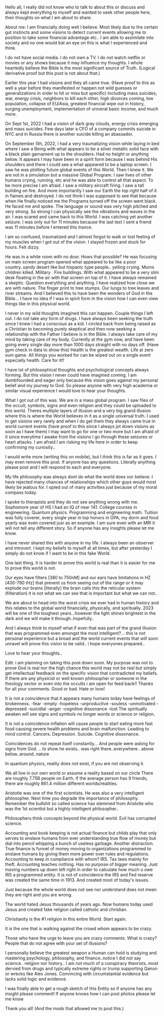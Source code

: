 Hello all, I really did not know who to talk to about this or discuss and always kept everything to myself and wanted to seek other people here, their thoughts on what I am about to share. 

About me:
I am financially doing well I believe. Most likely due to the certain gut instincts and some visions to detect current events allowing me to position to take some financial advantage etc.. I am able to assimilate into society and no one would bat an eye on this is what I experienced and think.

I do not have social media. I do not own a TV. I do not watch netflix or movies or any shows because it may influence my thoughts. I whole heartedly believe the Bible is the most significant source of Truth. (Logical derivative proof but this post is not about that.) 

Earlier this year I had visions and they all came true. (Have proof to this as well a year before they manifested or happen not wild guesses or generalizations in order to hit or miss but specific) including mass suicides, war, energy crisis, neighbors to kill each other, high divorces coming, low population, collapse of EU/Asia, greatest financial wipe out in history, surging unemployment, implementation of univeral basic income, and much more.  

On Sept 1st, 2022 I had a vision of dark gray clouds, energy crisis emerging and mass suicides. Few days later a CFO of a company commits suicide in NYC and in Russia there is another suicide killing an abassador. 

On September 5th, 2022, I had a very traumatizing vision while laying in bed where I saw a Being with what appears to be a silver metallic solid face with a black plain garnament up to the shoulders. Had no height or anything below. It appears I may have been in a spirit form because I was behind His shoulders and there I could see a what appeared to be a laptop screen. I saw he was plotting future global events of this World. Then I knew it. We are not in a simulation but a massive Global Program. I saw lives of other humans crying, running, etc and he was able to control all that aspect. To be more precise I am afraid. I saw a military aircraft firing. I saw a tall building on fire. And more importantly I saw our Earth the top right half of it in flames and destroyed. I do not think I was supposed to see that because when He finally noticed me the Programs turned off the screen went black. He faced me and spoke. The language or sound was very high pitched and very strong. So strong I can physically see the vibrations and waves in the air. I was scared and came back to this World. I was catching yet another seizure. I was only out for 11 minutes because the last text I sent a friend was 11 minutes before I entered this trance. 

I am so confused, traumatized and I almost forgot to walk or lost feeling of my muscles when I got out of the vision. I stayed frozen and stuck for hours. Felt dizzy.  

He was in a white room with no door. Hows that possible? He was focusing on main screen program opened what appeared to be like a poor country..sandy desert like but hispanic type people.. yelling crying. Moms children killed. Military . Fire buildings. With what appeared to be a very slim desk floating in the air with that screen on top of it. I have always remained a skeptic. Question everything and anything. I have realized how close we are with nature. The finger print to tree stumps. Our lungs to tree leaves and river streams. And I believed this to have been the wonders of God in the Bible... I have no idea if I was in spirit form in the vision how I can even view things like in this physical world. 

I never in my wild thoughts imagined this can happen. Couple things I left out. I do not take any form of drugs. I have always been seeking the truth since I knew I had a conscious as a kid. I circled back from being raised as a Christian to becoming purely skeptical and then now seeking a relationship with the Father I believe is in the Bible. I always take care of my mind by taking care of my body. Currently at the gym now, and have been going every single day more than 1000 days straight with no days off. (Have gym check in data to show this) 
Health is the greatest wealth. Life at zero sum game. All things you worked for can be wiped out on a single event especially health. Care for it!!

I have lot of philosophical thoughts and psychological concepts always forming. But this vision I never could have imagined coming. 
I am dumbfounded and eager only because this vision goes against my personal belief and my journey to God. So please anyone with very high academia or similar visual experience I would love to hear your thoughts.

What I got out of this was. We are in a mass global program. I saw files of the occult, symbols, signs and even religion and they could be uploaded to this world. Theres multiple layers of illusion and a very big grand illusion where this is where the World believes in it as a single universal truth. I used to get visions very rarely and when I do get them they always came true in world current events (have proof to this since I always jot down visions as soon as I have them) I may want to go for one or two more but I am afraid of it since everytime I awake from the visions I go through these seizures or heart attacks. I am afraid I am risking my life here in order to keep confirming my curiosity.. 

I would write more (writing this on mobile), but I think this is far as it goes. I may even remove this post. If anyone has any questions. Literally anything please post and I will respond to each and everyone. 

My life philosophy was always dont do what the world does nor believe. I have rejected many chances of relationships which other guys would most likely be jealous for. I opted out of many activities just because of my moral compass today. 

I spoke to therapists and they do not see anything wrong with me. Sophomore year of HS I had an IQ of near 141. College courses in engineering. Quantum physics. Programming and engineering math. Tuition was fully coverer, every single year in top honors in GPA, my dorm and food yearly was even covered jusr as an example. I am sure even with an MRI it will not tell any different story. So if anyone has any insights please let me know.

I have never shared this with anyone in my life. I always been an observer and introvert. I kept my beliefs to myself at all times, but after yesterday I simply do not know if I want to be in this fake World. 

One last thing. It is harder to prove this world is real than it is easier for me to prove this world is not. 

Our eyes have filters [380 to 750nM] and our ears have limitations in HZ [400-790 tHz] that prevent us from seeing out of the range or it may explode our brains [literally]  the brain calls this the reticular system (filteration) it is not what we can see that is important but what we can not.. 

We are about to head into the worst crisis we ever had in human history and this relates to the global world financially, physically, and spiritually. 2023 will be one of the toughest years...however the light shines brightest in the dark and we will make it through..hopefully..

 And I always think to myself what if even that was part of the grand illusion that was programmed even amongst the most intelligent?... this is not personal experience but a broad and the world current events that will soon unravel will prove this vision to be valid.. i hope everyones prepared.. 

Love to hear your thoughts..

Edit: i am planning on taking this post down soon. My purpose was not to prove God is real nor the high chance this world may not be real but simply get intellectual feedback on the specific vision that contradicted my beliefs. If there are any physicist or well known philosopher or someone in the theology sector or even into the occults i am open for feed back!! Thanks for all your comments. Good or bad. Hate or love!

It is not a coincidence that it appears many humans today have feelings of brokenness. 
-fear
-empty
-hopeless
-unproductive
-souless
-unmotivated
-depressed
-suicidial
-anger
-cognitive dissonance
-lost
The spiritually awaken will see signs and symbols no longer words or science or religion. 

It is not a coincidence inflation will cause people to start eating more fast food causing severe health problems and brain malfunction. Leading to mind control. Cancers. Depression. Suicide. Cognitive dissonance. 

Coincidences do not repeat itself constantly... And people were asking for signs from God. .. to show he exists.. was right there..everywhere.. above below..around..nature 

In quantum physics, reality does not exist, if you are not observing it.

We all live in our own world or assume a reality based on our circle
There are roughly 7.75B people on Earth. If the average person has 9 friends, there are roughly 861.4 million different worlds/realities.

Aristotle was one of the first scientists. He was also a very intelligent philosopher. Next time you degrade the importance of philosophy. Remember the bullshit so called science has stemmed from Aristotle who was the 1st scientist but a highly intelligent philosopher.. 

Philosophers think concepts beyond the physical world.  Evil has corrupted science. 

Accounting and book keeping is not actual finance but childs play that only serves to enslave humans from ever understanding true flow of money but dial into pencil whipping a bunch of useless garbage. Another distraction. True finance is funnel of money moving to organizations programmed to enslave humans by giving them more power over rules and regulations. Accounting to keep in compliance with whom? IRS. Tax laws mainly for theft. Accounting teaches nothing. Has no purpose of bigger meaning. Just moving numbers up down left right in order to calculate how much u owe IRS a programmed entity. It is not of coincidence the IRS and Fed reserve was created the same time in 1913. And created most of today's issues. 

Just because the whole world does not see nor understand does not mean they are right and you are wrong.

The world hated Jesus thousands of years ago.
Now humans today used Jesus and created fake religion called catholic and christian. 

Christianity is the #1 religion in this entire World. 
Start again. 

It is the one that is walking against the crowd whom appears to be crazy. 

Those who have the urge to leave you are crazy comments. What is crazy? People that do not agree with your set of illusions? 

I personally believe the greatest weapon a Human can hold is studying and mastering psychology, philosophy, and finance..notice I did not say science.. religion nor history.. I am not much of a conspiracy theorists..most dervied from drugs and typically extreme rights or trump supporting Qanon or wrecks like Alex Jones. Convincing with circumstantial evidence but lacks solid logic and evidence. 

I was finally able to get a rough sketch of this Entity so if anyone has any insight please comment! If anyone knows how I can post photos please let me know

Thank you all! (And the mods that allowed me to post this.)